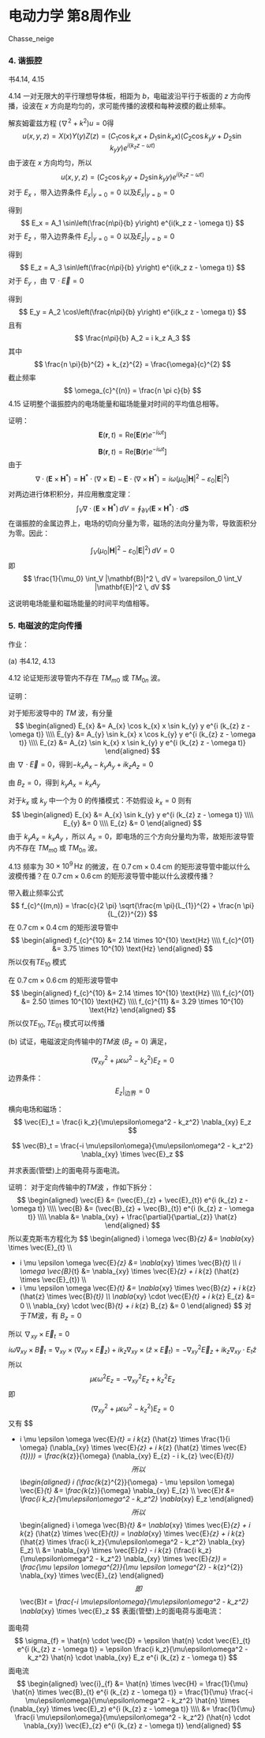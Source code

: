# 电动力学 第8周作业

Chasse_neige

### 4. 谐振腔 

书4.14, 4.15

4.14 一对无限大的平行理想导体板，相距为 $b$，电磁波沿平行于板面的 $z$ 方向传播，设波在 $x$ 方向是均匀的，求可能传播的波模和每种波模的截止频率。

 解亥姆霍兹方程 $(\nabla^{2} + k^{2}) u = 0$得
$$
u (x, y, z) = X(x) Y(y) Z(z) = (C_{1} \cos k_{x} x  + D_{1} \sin k_{x} x) (C_{2} \cos k_{y} y + D_{2} \sin k_{y} y) e^{i(k_{z} z - \omega t)}
$$
由于波在 $x$ 方向均匀，所以
$$
u (x, y, z) = (C_{2} \cos k_{y} y + D_{2} \sin k_{y} y)  e^{i(k_{z} z - \omega t)}
$$
对于 $E_{x}$ ，带入边界条件 $E_{x} \big|_{y = 0} = 0$ 以及$E_{x} \big|_{y = b} = 0$

得到
$$
E_x = A_1 \sin\left(\frac{n\pi}{b} y\right) e^{i(k_z z - \omega t)}
$$
对于 $E_{z}$ ，带入边界条件 $E_{z} \big|_{y = 0} = 0$ 以及$E_{z} \big|_{y = b} = 0$

得到
$$
E_z = A_3 \sin\left(\frac{n\pi}{b} y\right) e^{i(k_z z - \omega t)}
$$
对于 $E_{y}$ ，由 $\nabla \cdot \vec{E} = 0$

得到
$$
E_y = A_2 \cos\left(\frac{n\pi}{b} y\right) e^{i(k_z z - \omega t)}
$$
且有
$$
\frac{n\pi}{b} A_2 = i k_z A_3
$$
其中
$$
\frac{n \pi}{b}^{2} + k_{z}^{2} = \frac{\omega}{c}^{2}
$$
截止频率
$$
\omega_{c}^{(n)} = \frac{n \pi c}{b}
$$
4.15 证明整个谐振腔内的电场能量和磁场能量对时间的平均值总相等。

证明：
$$
\mathbf{E}(\mathbf{r}, t) = \text{Re}[\mathbf{E}(\mathbf{r}) e^{-i\omega t}]
$$

$$
\mathbf{B}(\mathbf{r}, t) = \text{Re}[\mathbf{B}(\mathbf{r}) e^{-i\omega t}]
$$
由于
$$
\nabla \cdot (\mathbf{E} \times \mathbf{H}^*) = \mathbf{H}^{*} \cdot (\nabla \times \mathbf{E}) - \mathbf{E} \cdot (\nabla \times \mathbf{H}^{*}) = i\omega (\mu_0 |\mathbf{H}|^2 - \varepsilon_0 |\mathbf{E}|^2)
$$
对两边进行体积积分，并应用散度定理：
$$
\int_V \nabla \cdot (\mathbf{E} \times \mathbf{H}^*) \, dV = \oint_{\partial V} (\mathbf{E} \times \mathbf{H}^*) \cdot d\mathbf{S}
$$
在谐振腔的金属边界上，电场的切向分量为零，磁场的法向分量为零，导致面积分为零。因此：

$$
\int_V (\mu_0 |\mathbf{H}|^2 - \varepsilon_0 |\mathbf{E}|^2) \, dV = 0
$$
即
$$
\frac{1}{\mu_0} \int_V |\mathbf{B}|^2 \, dV = \varepsilon_0 \int_V |\mathbf{E}|^2 \, dV
$$

这说明电场能量和磁场能量的时间平均值相等。

### 5. 电磁波的定向传播

作业：

(a) 书4.12, 4.13

4.12 论证矩形波导管内不存在 $TM_{m0}$ 或 $TM_{0n}$ 波。

证明：

对于矩形波导中的 $TM$ 波，有分量
$$
\begin{aligned}
E_{x} &= A_{x} \cos k_{x} x \sin k_{y} y e^{i (k_{z} z - \omega t)} \\\\
E_{y} &= A_{y} \sin k_{x} x \cos k_{y} y e^{i (k_{z} z - \omega t)} \\\\
E_{z} &= A_{z} \sin k_{x} x \sin k_{y} y e^{i (k_{z} z - \omega t)}
\end{aligned}
$$
由 $\nabla \cdot \vec{E} = 0$，得到$- k_{x} A_{x} - k_{y} A_{y} + i k_{z} A_{z} = 0$

由 $B_{z} = 0$，得到  $k_{y} A_{x} = k_{x} A_{y}$ 

对于$k_{x}$ 或 $k_{y}$ 中一个为 $0$ 的传播模式：不妨假设 $k_{x} = 0$
则有
$$
\begin{aligned}
E_{x} &= A_{x}  \sin k_{y} y e^{i (k_{z} z - \omega t)} \\\\
E_{y} &= 0 \\\\
E_{z} &= 0
\end{aligned}
$$
由于  $k_{y} A_{x} = k_{x} A_{y}$ ，所以 $A_{x} = 0$，即电场的三个方向分量均为零，故矩形波导管内不存在 $TM_{m0}$ 或 $TM_{0n}$ 波。

4.13 频率为 $30 \times 10^9 \, \text{Hz}$ 的微波，在 $0.7 \, \text{cm} \times 0.4 \, \text{cm}$ 的矩形波导管中能以什么波模传播？在 $0.7 \, \text{cm} \times 0.6 \, \text{cm}$ 的矩形波导管中能以什么波模传播？

带入截止频率公式
$$
f_{c}^{(m,n)} = \frac{c}{2 \pi} \sqrt{\frac{m \pi}{L_{1}}^{2} + \frac{n \pi}{L_{2}}^{2}}
$$
在 $0.7 \, \text{cm} \times 0.4 \, \text{cm}$ 的矩形波导管中
$$
\begin{aligned}
f_{c}^{10} &= 2.14 \times 10^{10} \text{Hz} \\\\
f_{c}^{01} &= 3.75 \times 10^{10} \text{Hz}
\end{aligned}
$$
所以仅有$TE_{10}$ 模式

在 $0.7 \, \text{cm} \times 0.6 \, \text{cm}$ 的矩形波导管中
$$
\begin{aligned}
f_{c}^{10} &= 2.14 \times 10^{10} \text{Hz} \\\\
f_{c}^{01} &= 2.50 \times 10^{10} \text{HZ} \\\\
f_{c}^{11} &= 3.29 \times 10^{10} \text{Hz}
\end{aligned}
$$
所以仅$TE_{10} ,\,  TE_{01}$ 模式可以传播

(b) 试证，电磁波定向传输中的$TM$波 ($B_z = 0$) 满足，

$$
(\nabla_{xy}^2 + \mu\epsilon\omega^2 - k_z^2) E_z = 0
$$

边界条件：
$$
E_z \bigg|_{\text{边界}} = 0
$$

横向电场和磁场：
$$
\vec{E}_t = \frac{i k_z}{\mu\epsilon\omega^2 - k_z^2} \nabla_{xy} E_z
$$

$$
\vec{B}_t = \frac{-i \mu\epsilon\omega}{\mu\epsilon\omega^2 - k_z^2} \nabla_{xy} \times \vec{E}_z
$$

并求表面(管壁)上的面电荷与面电流。

证明：
对于定向传输中的$TM$波 ，作如下拆分：
$$
\begin{aligned}
\vec{E} &= (\vec{E}_{z} + \vec{E}_{t}) e^{i (k_{z} z - \omega t)} \\\\
\vec{B} &= (\vec{B}_{z} + \vec{B}_{t}) e^{i (k_{z} z - \omega t)} \\\\
\nabla &= \nabla_{xy} + \frac{\partial}{\partial_{z}} \hat{z}
\end{aligned}
$$
所以麦克斯韦方程化为
$$
\begin{aligned}
i \omega \vec{B}_{z} &= \nabla_{xy} \times \vec{E}_{t} \\\\
- i \mu \epsilon \omega \vec{E}_{z} &= \nabla_{xy} \times \vec{B}_{t} \\\\
i \omega \vec{B}_{t} &= \nabla_{xy} \times \vec{E}_{z} + i k_{z} (\hat{z} \times \vec{E}_{t}) \\\\
- i \mu \epsilon \omega \vec{E}_{t} &= \nabla_{xy} \times \vec{B}_{z} + i k_{z} (\hat{z} \times \vec{B}_{t}) \\\\
\nabla_{xy} \cdot \vec{E}_{t} + i k_{z} E_{z} &= 0 \\\\
\nabla_{xy} \cdot \vec{B}_{t} + i k_{z} B_{z} &= 0
\end{aligned}
$$
对于$TM$波，有 $B_{z} = 0$

所以 $\nabla_{xy} \times \vec{E}_{t} = 0$
$$
i \omega \nabla_{xy} \times \vec{B}_{t} = \nabla_{xy} \times (\nabla_{xy} \times \vec{E}_{z}) + i k_{z} \nabla_{xy} \times (\hat{z} \times \vec{E}_{t}) = - \nabla_{xy}^{2} \vec{E}_{z} + i k_{z} \nabla_{xy} \cdot E_{t} \hat{z}
$$
 所以
$$
\mu \epsilon \omega^{2} E_{z} = - \nabla_{xy}^{2} E_{z} + k_{z}^{2} E_{z}
$$
即
$$
(\nabla_{xy}^2 + \mu\epsilon\omega^2 - k_z^2) E_z = 0
$$
又有
$$
- i \mu \epsilon \omega \vec{E}_{t} = i k_{z} (\hat{z} \times  \frac{1}{i \omega} (\nabla_{xy} \times \vec{E}_{z} + i k_{z} (\hat{z} \times \vec{E}_{t}))) = \frac{k_{z}}{\omega} (\nabla_{xy} E_{z} - i k_{z} \vec{E}_{t})
$$
所以
$$
\begin{aligned}
i (\frac{k_{z}^{2}}{\omega} - \mu \epsilon \omega) \vec{E}_{t} &= \frac{k_{z}}{\omega} \nabla_{xy} E_{z} \\\\
\vec{E}_t &= \frac{i k_z}{\mu\epsilon\omega^2 - k_z^2} \nabla_{xy} E_z
\end{aligned}
$$
所以
$$
\begin{aligned}
i \omega \vec{B}_{t} &= \nabla_{xy} \times \vec{E}_{z} + i k_{z} (\hat{z} \times \vec{E}_{t}) = \nabla_{xy} \times \vec{E}_{z} + i k_{z} (\hat{z} \times \frac{i k_z}{\mu\epsilon\omega^2 - k_z^2} \nabla_{xy} E_z) \\\\
&= \nabla_{xy} \times \vec{E}_{z} - i k_{z} (\frac{i k_z}{\mu\epsilon\omega^2 - k_z^2} \nabla_{xy} \times \vec{E}_{z}) = \frac{\mu \epsilon \omega^{2}}{\mu \epsilon \omega^{2} - k_{z}^{2}} \nabla_{xy} \times \vec{E}_{z}
\end{aligned}
$$
即
$$
\vec{B}_t = \frac{-i \mu\epsilon\omega}{\mu\epsilon\omega^2 - k_z^2} \nabla_{xy} \times \vec{E}_z
$$
表面(管壁)上的面电荷与面电流：

面电荷
$$
\sigma_{f} = \hat{n} \cdot \vec{D} = \epsilon \hat{n} \cdot \vec{E}_{t} e^{i (k_{z} z - \omega t)}  = \epsilon \frac{i k_z}{\mu\epsilon\omega^2 - k_z^2} \hat{n} \cdot \nabla_{xy} E_z e^{i (k_{z} z - \omega t)}
$$
面电流
$$
\begin{aligned}
\vec{i}_{f} &= \hat{n} \times \vec{H} = \frac{1}{\mu} \hat{n} \times \vec{B}_{t} e^{i (k_{z} z - \omega t)} = \frac{1}{\mu} \frac{-i \mu\epsilon\omega}{\mu\epsilon\omega^2 - k_z^2} \hat{n} \times  (\nabla_{xy} \times \vec{E}_z) e^{i (k_{z} z - \omega t)} \\\\
&= \frac{1}{\mu} \frac{i \mu\epsilon\omega}{\mu\epsilon\omega^2 - k_z^2} (\hat{n} \cdot \nabla_{xy}) \vec{E}_{z}  e^{i (k_{z} z - \omega t)}
\end{aligned}
$$
